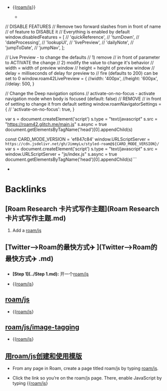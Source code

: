 - {{[roam/js](../roam/js.md)}}
    - ```javascript
// DISABLE FEATURES
// Remove two forward slashes from in front of name 
// of feature to DISABLE it
// Everything is enabled by default
window.disabledFeatures = [
  // 'quickReference',
  // 'turnDown',
  // 'dateProcessing',
  // 'lookupUI',
  // 'livePreview',
  // 'dailyNote',
  // 'jumpToDate',
  // 'jumpNav',
];

// Live Preview - to change the defaults 
// 1) remove // in front of parameter to ACTIVATE the change
// 2) modify the value to change it's behavior
// width  = width of preview window
// height = height of preview window
// delay  = milliseconds of delay for preview to 
// 			fire (defaults to 200) can be set to 0
window.roam42LivePreview = {
  //width:	'400px',
  //height: '600px',
  //delay: 500,
}

// Change the Deep navigation options
// activate-on-no-focus - activate navigation mode when body is focused (default: false)
// REMOVE // in front of setting to change it from default setting
window.roamNavigatorSettings = {
 //  'activate-on-no-focus': true, 
}

var s = document.createElement('script')
	s.type = "text/javascript"
    s.src =  "https://roam42.glitch.me/main.js"
  	s.async = true
document.getElementsByTagName('head')[0].appendChild(s)

const CARD_MODE_VERSION = 'ef847c84'
window.URLScriptServer = `https://cdn.jsdelivr.net/gh/JimmyLv/styled-roam@${CARD_MODE_VERSION}/`
var s = document.createElement('script')
	s.type = "text/javascript"
    s.src =  window.URLScriptServer + "js/index.js"
	s.async = true
document.getElementsByTagName('head')[0].appendChild(s)```
- <script src="https://kit.fontawesome.com/8c717ed232.js" crossorigin="anonymous"></script>

# Backlinks
## [Roam Research 卡片式写作主题](Roam Research 卡片式写作主题.md)
1. Add a [roam/js](../roam/js.md)

## [Twitter-->Roam的最快方式✈️ ](Twitter-->Roam的最快方式✈️ .md)
- **[Step 1](../Step 1.md):** 开一个[roam/js](../roam/js.md)

- {{[roam/js](../roam/js.md)}

## [roam/js](roam/js.md)
- {{[roam/js](../roam/js.md)}

## [roam/js/image-tagging](roam/js/image-tagging.md)
- {{[roam/js](../roam/js.md)}

## [用roam/js创建和使用模版](用roam/js创建和使用模版.md)
- From any page in Roam, create a page titled roam/js by typing [roam/js](../roam/js.md).

- Click the link so you’re on the roam/js page. There, enable JavaScript by typing {{[roam/js](../roam/js.md)}

